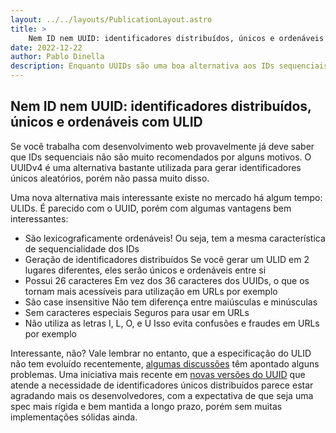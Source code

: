 ```yaml
---
layout: ../../layouts/PublicationLayout.astro
title: >
    Nem ID nem UUID: identificadores distribuídos, únicos e ordenáveis com ULID
date: 2022-12-22
author: Pablo Dinella
description: Enquanto UUIDs são uma boa alternativa aos IDs sequenciais, ULIDs oferecem vantagens mais interessante, unindo o melhor dos dois mundos
--- 
```



## Nem ID nem UUID: identificadores distribuídos, únicos e ordenáveis com ULID 

Se você trabalha com desenvolvimento web provavelmente já deve saber que IDs sequenciais não são muito recomendados por alguns motivos. O UUIDv4 é uma alternativa bastante utilizada para gerar identificadores únicos aleatórios, porém não passa muito disso.

Uma nova alternativa mais interessante existe no mercado há algum tempo: ULIDs. É parecido com o UUID, porém com algumas vantagens bem interessantes:

- São lexicograficamente ordenáveis! 
Ou seja, tem a mesma característica de sequencialidade dos IDs
- Geração de identificadores distribuídos
Se você gerar um ULID em 2 lugares diferentes, eles serão únicos e ordenáveis entre si
- Possui 26 caracteres
Em vez dos 36 caracteres dos UUIDs, o que os tornam mais acessíveis para utilização em URLs por exemplo
- São case insensitive
Não tem diferença entre maiúsculas e minúsculas
- Sem caracteres especiais
Seguros para usar em URLs
- Não utiliza as letras I, L, O, e U
Isso evita confusões e fraudes em URLs por exemplo

Interessante, não? Vale lembrar no entanto, que a especificação do ULID não tem evoluído recentemente, [algumas discussões](https://news.ycombinator.com/item?id=31716140) têm apontado alguns problemas. Uma iniciativa mais recente em [novas versões do UUID](https://www.ietf.org/archive/id/draft-peabody-dispatch-new-uuid-format-04.html) que atende a necessidade de identificadores únicos distribuídos parece estar agradando mais os desenvolvedores, com a expectativa de que seja uma spec mais rígida e bem mantida a longo prazo, porém sem muitas implementações sólidas ainda.
